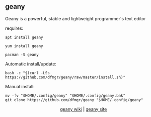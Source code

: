 ## geany  
  
Geany is a powerful, stable and lightweight programmer's text editor  
  
requires:    
```
apt install geany
```  
```
yum install geany
```  
```
pacman -S geany
```  
  
Automatic install/update:
```
bash -c "$(curl -LSs https://github.com/dfmgr/geany/raw/master/install.sh)"
```
Manual install:
```
mv -fv "$HOME/.config/geany" "$HOME/.config/geany.bak"
git clone https://github.com/dfmgr/geany "$HOME/.config/geany"
```
  
  
<p align=center>
  <a href="https://wiki.archlinux.org/index.php/geany" target="_blank">geany wiki</a>  |  
  <a href="https://www.geany.org/" target="_blank">geany site</a>
</p>  
